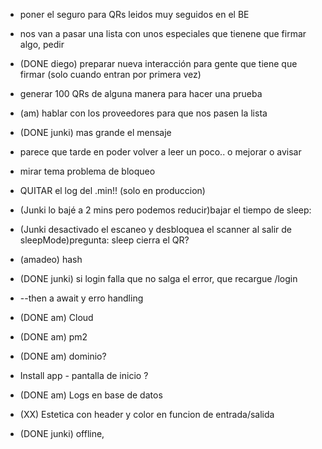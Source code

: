 - poner el seguro para QRs leidos muy seguidos en el BE
- nos van a pasar una lista con unos especiales que tienene que firmar algo, pedir
- (DONE diego) preparar nueva interacción para gente que tiene que firmar (solo cuando entran por primera vez)
- generar 100 QRs de alguna manera para hacer una prueba
- (am) hablar con los proveedores para que nos pasen la lista

- (DONE junki) mas grande el mensaje
- parece que tarde en poder volver a leer un poco.. o mejorar o avisar 

- mirar tema problema de bloqueo

- QUITAR el log del .min!! (solo en produccion)
- (Junki lo bajé a 2 mins pero podemos reducir)bajar el tiempo de sleep:
- (Junki desactivado el escaneo y desbloquea el scanner al salir de sleepMode)pregunta: sleep cierra el QR?

- (amadeo) hash

- (DONE junki) si login falla que no salga el error, que recargue /login

- --then  a await y erro handling

- (DONE am) Cloud
- (DONE am) pm2
- (DONE am) dominio?

- Install app - pantalla de inicio ?

- (DONE am) Logs en base de datos

- (XX) Estetica con header y color en funcion de entrada/salida

- (DONE junki) offline, 
